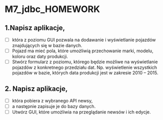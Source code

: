 # M7_jdbc_HOMEWORK

## 1.Napisz aplikacje,
- [ ]  która z poziomu GUI pozwala na dodawanie i wyświetlanie pojazdów znajdujących się w bazie danych.
- [ ] Pojazd ma mieć pola, które umożliwią przechowanie marki, modelu, koloru oraz daty produkcji.
- [ ] Stwórz formularz z poziomu, którego będzie możliwe na wyświetlanie pojazdów z konkretnego przedziału dat. 
  Np. wyświetlenie wszystkich pojazdów w bazie, których data produkcji jest w zakresie 2010 – 2015.

## 2. Napisz aplikacje, 
- [ ] która pobiera z wybranego API newsy,
- [ ] a następnie zapisuje je do bazy danych.
- [ ] Utwórz GUI, które umożliwia na przeglądanie newsów i ich edycje.
